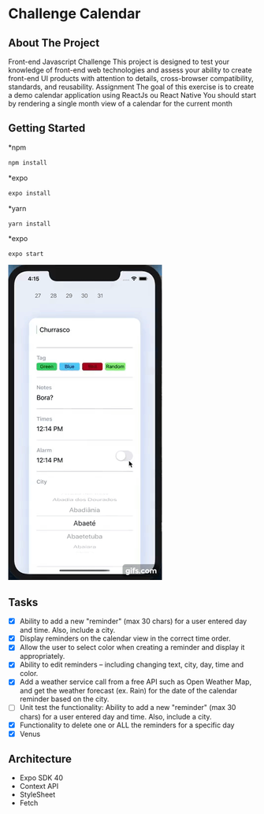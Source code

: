# Challenge Calendar

## About The Project
Front-end Javascript Challenge This project is designed to test your knowledge of front-end web technologies and assess your ability to create front-​end UI products with attention to details, cross-browser compatibility, standards, and reusability. Assignment The goal of this exercise is to create a demo calendar application using ReactJs ou React Native You should start by rendering a single month view of a calendar for the current month


## Getting Started

*npm 
  ```sh
  npm install
  ```
*expo 
  ```sh
  expo install
  ```
*yarn 
```sh
yarn install
```

*expo 
```sh
expo start
```


![Alt Text](https://github.com/i-zzaa/challenge-calendar/blob/develop/assets/gif.gif)

## Tasks

- [x] Ability to add a new "reminder" (max 30 chars) for a user entered day and time. Also, include a city.
- [x] Display reminders on the calendar view in the correct time order.
- [x] Allow the user to select color when creating a reminder and display it appropriately.
- [X] Ability to edit reminders – including changing text, city, day, time and color.
- [x] Add a weather service call from a free API such as ​Open Weather Map​, and get the
weather forecast (ex. Rain) for the date of the calendar reminder based on the city.
- [ ] Unit test the functionality: ​Ability to add a new "reminder" (max 30 chars) for a user entered day and time. Also, include a city.
- [x] Functionality to delete one or ALL the reminders for a specific day
- [x] Venus

## Architecture

- Expo SDK 40
- Context API
- StyleSheet
- Fetch
